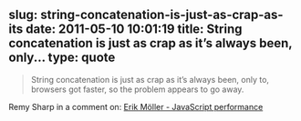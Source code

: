 slug: string-concatenation-is-just-as-crap-as-its
date: 2011-05-10 10:01:19
title: String concatenation is just as crap as it’s always been, only...
type: quote
---

> String concatenation is just as crap as it’s always been, only to, browsers got faster, so the problem appears to go away.

Remy Sharp in a comment on: [Erik Möller - JavaScript performance](http://my.opera.com/emoller/blog/2011/05/01/javascript-performance?utm_source=javascriptweekly&utm_medium=email)
